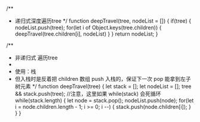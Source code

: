 /**
 * 递归式深度遍历tree
 */
function deepTravel(tree, nodeList = []) {
  if(tree) {
    nodeList.push(tree);
    for(let i of Object.keys(tree.children)) {
      deepTravel(tree.children[i], nodeList)
    }
  }
  return nodeList;
}

/**
 * 非递归式 遍历tree
 * 
 * 使用：栈
 * 但入栈时是反着把 children 数组 push 入栈的，保证下一次 pop 能拿到左子树元素
 */
function deepTravel(tree) {
  let stack = [];
  let nodeList = [];
  tree && stack.push(tree);
  //注意，这里如果 while(stack) 会死循环
  while(stack.length) {
    let node = stack.pop();
    nodeList.push(node);
    for(let i = node.children.length - 1; i >= 0; i --) {
      stack.push(node.children[i]);
    }
  }
}